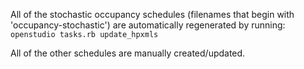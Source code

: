 All of the stochastic occupancy schedules (filenames that begin with 'occupancy-stochastic') are automatically regenerated by running:
`openstudio tasks.rb update_hpxmls`

All of the other schedules are manually created/updated.